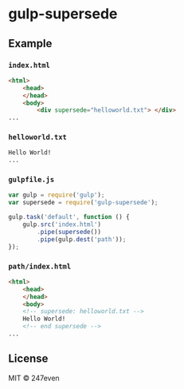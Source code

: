 # gulp-supersede


## Example

### `index.html`

```html
<html>
	<head>
	</head>
	<body>
		<div supersede="helloworld.txt"> </div>
...
```

### `helloworld.txt`
```html
Hello World!
...
```

### `gulpfile.js`

```js
var gulp = require('gulp');
var supersede = require('gulp-supersede');

gulp.task('default', function () {
	gulp.src('index.html')
		.pipe(supersede())
		.pipe(gulp.dest('path'));
});
```

### `path/index.html`

```html
<html>
	<head>
	</head>
	<body>
	<!-- supersede: helloworld.txt -->
	Hello World!
	<!-- end supersede -->
...
```



## License

MIT © 247even
